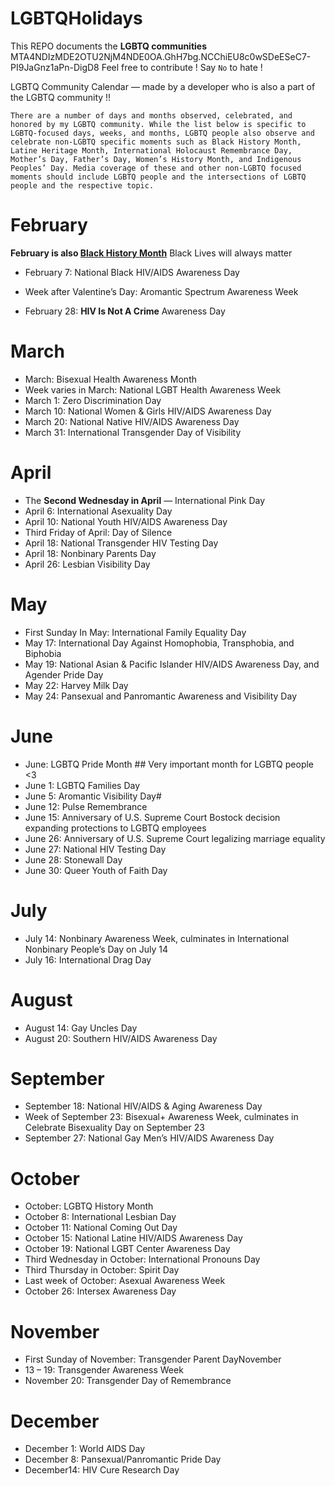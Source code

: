 # LGBTQHolidays
This REPO documents the **__LGBTQ communities__** MTA4NDIzMDE2OTU2NjM4NDE0OA.GhH7bg.NCChiEU8c0wSDeESeC7-PI9JaGnz1aPn-DigD8
Feel free to contribute ! Say `No` to hate  !

LGBTQ Community Calendar — made by a developer who is also a part of the LGBTQ community !! 

``` There are a number of days and months observed, celebrated, and honored by my LGBTQ community. While the list below is specific to LGBTQ-focused days, weeks, and months, LGBTQ people also observe and celebrate non-LGBTQ specific moments such as Black History Month, Latine Heritage Month, International Holocaust Remembrance Day, Mother’s Day, Father’s Day, Women’s History Month, and Indigenous Peoples’ Day. Media coverage of these and other non-LGBTQ focused moments should include LGBTQ people and the intersections of LGBTQ people and the respective topic. ```

# February 
**February is also [Black History Month](
blackliveswillalwaysmatter.carrd.co)** Black Lives will always matter

* February 7: National Black HIV/AIDS Awareness Day
* Week after Valentine’s Day: Aromantic Spectrum Awareness Week

* February 28: **HIV Is Not A Crime** Awareness Day

# March

* March: Bisexual Health Awareness Month
* Week varies in March: National LGBT Health Awareness Week
* March 1: Zero Discrimination Day
* March 10: National Women & Girls HIV/AIDS Awareness Day
* March 20: National Native HIV/AIDS Awareness Day
* March 31: International Transgender Day of Visibility

# April

* The **Second Wednesday in April** — International Pink Day
*  April 6: International Asexuality Day
*  April 10: National Youth HIV/AIDS Awareness Day
* Third Friday of April: Day of Silence
* April 18: National Transgender HIV Testing Day
* April 18: Nonbinary Parents Day
* April 26: Lesbian Visibility Day

# May

* First Sunday In May: International Family Equality Day
* May 17: International Day Against Homophobia, Transphobia, and Biphobia
*  May 19: National Asian & Pacific Islander HIV/AIDS Awareness Day, and Agender Pride Day
*  May 22: Harvey Milk Day
*  May 24: Pansexual and Panromantic Awareness and Visibility Day

# June

* June: LGBTQ Pride Month ## Very important month for LGBTQ people <3
* June 1: LGBTQ Families Day
* June 5: Aromantic Visibility Day# 
* June 12: Pulse Remembrance 
*  June 15: Anniversary of U.S. Supreme Court Bostock decision expanding protections to LGBTQ employees
* June 26: Anniversary of U.S. Supreme Court legalizing marriage equality
* June 27: National HIV Testing Day
* June 28: Stonewall Day
*  June 30: Queer Youth of Faith Day

# July

* July 14: Nonbinary Awareness Week, culminates in International Nonbinary People’s Day on July 14
* July 16: International Drag Day

# August

* August 14: Gay Uncles Day
* August 20: Southern HIV/AIDS Awareness Day

# September

*  September 18: National HIV/AIDS & Aging Awareness Day
*  Week of September 23: Bisexual+ Awareness Week, culminates in Celebrate Bisexuality Day on September 23
* September 27: National Gay Men’s HIV/AIDS Awareness Day

# October

*  October: LGBTQ History Month 
*  October 8: International Lesbian Day
* October 11: National Coming Out Day
* October 15: National Latine HIV/AIDS Awareness Day
* October 19: National LGBT Center Awareness Day
*  Third Wednesday in October: International Pronouns Day
*   Third Thursday in October: Spirit Day
 * Last week of October: Asexual Awareness Week
* October 26: Intersex Awareness Day

# November

* First Sunday of November: Transgender Parent DayNovember
* 13 – 19: Transgender Awareness Week
* November 20: Transgender Day of Remembrance

# December

* December 1: World AIDS Day
* December 8: Pansexual/Panromantic Pride Day
 * December14: HIV Cure Research Day
